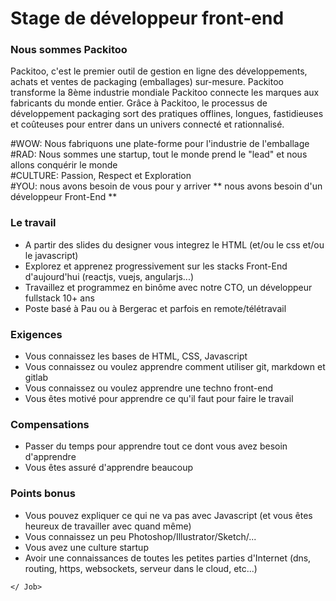# Stage de développeur front-end

### Nous sommes Packitoo

Packitoo, c'est le premier outil de gestion en ligne des développements, achats et ventes de packaging (emballages) sur-mesure. Packitoo transforme la 8ème industrie mondiale
Packitoo connecte les marques aux fabricants du monde entier. Grâce à Packitoo, le processus de développement packaging sort des pratiques offlines, longues, fastidieuses et coûteuses pour entrer dans un univers connecté et rationnalisé.

#WOW: Nous fabriquons une plate-forme pour l'industrie de l'emballage <br/>
#RAD: Nous sommes une startup, tout le monde prend le "lead" et nous allons conquérir le monde <br/>
#CULTURE: Passion, Respect et Exploration <br/>
#YOU: nous avons besoin de vous pour y arriver ** nous avons besoin d'un développeur Front-End ** <br/>

### Le travail

* A partir des slides du designer vous integrez le HTML (et/ou le css et/ou le javascript)
* Explorez et apprenez progressivement sur les stacks Front-End d'aujourd'hui (reactjs, vuejs, angularjs...)
* Travaillez et programmez en binôme avec notre CTO, un développeur fullstack 10+ ans
* Poste basé à Pau ou à Bergerac et parfois en remote/télétravail

### Exigences

* Vous connaissez les bases de HTML, CSS, Javascript
* Vous connaissez ou voulez apprendre comment utiliser git, markdown et gitlab
* Vous connaissez ou voulez apprendre une techno front-end
* Vous êtes motivé pour apprendre ce qu'il faut pour faire le travail

### Compensations

* Passer du temps pour apprendre tout ce dont vous avez besoin d'apprendre
* Vous êtes assuré d'apprendre beaucoup

### Points bonus

* Vous pouvez expliquer ce qui ne va pas avec Javascript (et vous êtes heureux de travailler avec quand même)
* Vous connaissez un peu Photoshop/Illustrator/Sketch/...
* Vous avez une culture startup
* Avoir une connaissances de toutes les petites parties d'Internet (dns, routing, https, websockets, serveur dans le cloud, etc...)

`</ Job>`

